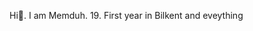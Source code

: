 Hi👋. I am Memduh. 19. First year in Bilkent and eveything

<!--
**memduhtutus/memduhtutus** is a ✨ _special_ ✨ repository because its `README.md` (this file) appears on your GitHub profile.

Here are some ideas to get you started:

- 🔭 I’m currently working on literally nothing
- 🌱 I’m currently learning cs101 
- 📫 How to reach me: memduhtutus@gmail.com
-->
